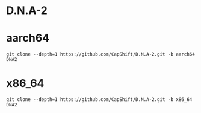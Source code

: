 # D.N.A-2

# aarch64
	git clone --depth=1 https://github.com/CapShift/D.N.A-2.git -b aarch64 DNA2

# x86_64
	git clone --depth=1 https://github.com/CapShift/D.N.A-2.git -b x86_64 DNA2
